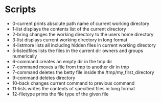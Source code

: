 # Scripts
* 0-current prints absolute path name of current working directory
* 1-list displays the contents list of the current directory
* 2-bring changes the working directory to the users home directory
* 3-list displays current working directory in long format
* 4-listmore lists all including hidden files in current working directory
* 5-listedfiles lists the files in the current dir owners and groups numerically
* 6-command creates an empty dir in the tmp dir
* 7-command moves a file from tmp to another dir in tmp
* 7-command deletes the betty file inside the /tmp/my_first_directory
* 9-command deletes directory
* 10-back changes current command to previous command
* 11-lists writes the contents of specified files in long format
* 12-filetype prints the file type of the given file
